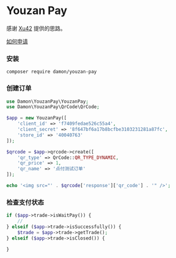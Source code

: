 # Youzan Pay

感谢 [Xu42](https://github.com/xu42/pay) 提供的思路。

[如何申请](https://blog.xu42.cn/2017/11/26/person-website-instant-payment-solution/)

### 安装

```
composer require damon/youzan-pay
```

### 创建订单

```php
use Damon\YouzanPay\YouzanPay;
use Damon\YouzanPay\QrCode\QrCode;

$app = new YouzanPay([
    'client_id' => 'f7409fedae526c55a4',
    'client_secret' => '8f647bf6a17b8bcfbe3103231281a87fc',
    'store_id' => '40040763'
]);

$qrcode = $app->qrcode->create([
    'qr_type' => QrCode::QR_TYPE_DYNAMIC,
    'qr_price' => 1,
    'qr_name' => '点付测试订单'
]);

echo '<img src="' . $qrcode['response']['qr_code'] . '" />';
```

### 检查支付状态

```php
if ($app->trade->isWaitPay()) {
    //
} elseif ($app->trade->isSuccessfully()) {
    $trade = $app->trade->getTrade();
} elseif ($app->trade->isClosed()) {

}
```
